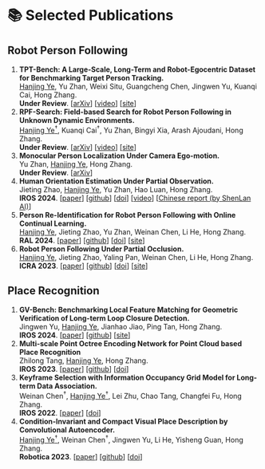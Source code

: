 # 📚 Selected Publications


## Robot Person Following
1. **TPT-Bench: A Large-Scale, Long-Term and Robot-Egocentric Dataset for Benchmarking Target Person Tracking.** <br /><u>Hanjing Ye</u>, Yu Zhan, Weixi Situ, Guangcheng Chen, Jingwen Yu, Kuanqi Cai, Hong Zhang. <br />**Under Review**. [[arXiv](http://arxiv.org/abs/2505.07446)] [[video](https://youtu.be/wrgdsGKH1MQ?si=iRwlOLgf-we0Gfm9)] [[site](https://medlartea.github.io/tpt-bench/)]
2. **RPF-Search: Field-based Search for Robot Person Following in Unknown Dynamic Environments.** <br /><u>Hanjing Ye$^\dagger$</u>, Kuanqi Cai$^\dagger$, Yu Zhan, Bingyi Xia, Arash Ajoudani, Hong Zhang. <br />**Under Review**. [[arXiv](https://arxiv.org/pdf/2503.02188)] [[video](https://youtu.be/fyoP0cN9jxM?si=aGKmlgWo-2Wc4uV3)] [[site](https://medlartea.github.io/rpf-search/)]
3. **Monocular Person Localization Under Camera Ego-motion.** <br />Yu Zhan, <u>Hanjing Ye</u>, Hong Zhang. <br />**Under Review**. [[arXiv](https://arxiv.org/pdf/2503.02916)]
4. **Human Orientation Estimation Under Partial Observation.** <br />Jieting Zhao, <u>Hanjing Ye</u>, Yu Zhan, Hao Luan, Hong Zhang. <br />**IROS 2024**. [[paper](http://MedlarTea.github.io/files/ori_rpf.pdf)] [[github](https://github.com/zhaojieting/Part_HOE)] [[doi](https://doi.org/10.48550/arXiv.2404.14139)] [[video](https://www.youtube.com/watch?v=4qiJiKuF22E&ab_channel=JietingZhao)] [[Chinese report (by ShenLan AI)](https://mp.weixin.qq.com/s/Hb58vNGIvINoWJR4Y7qYOg)]
5. **Person Re-Identification for Robot Person Following with Online Continual Learning.** <br /><u>Hanjing Ye</u>, Jieting Zhao, Yu Zhan, Weinan Chen, Li He, Hong Zhang. <br />**RAL 2024**. [[paper](http://MedlarTea.github.io/files/ocl_rpf.pdf)] [[github](https://github.com/MedlarTea/OCL-RPF)] [[doi](https://doi.org/10.1109/LRA.2024.3438042)] [[site](https://sites.google.com/view/oclrpf)]
6. **Robot Person Following Under Partial Occlusion.** <br /><u>Hanjing Ye</u>, Jieting Zhao, Yaling Pan, Weinan Chen, Li He, Hong Zhang. <br />**ICRA 2023**. [[paper](http://MedlarTea.github.io/files/mono_rpf_track.pdf)] [[github](https://github.com/MedlarTea/Mono-RPF)] [[doi](https://doi.org/10.1109/ICRA48891.2023.10160738)] [[site](https://sites.google.com/view/rpfpartial)]

## Place Recognition
1. **GV-Bench: Benchmarking Local Feature Matching for Geometric Verification of Long-term Loop Closure Detection.** <br />Jingwen Yu, <u>Hanjing Ye</u>, Jianhao Jiao, Ping Tan, Hong Zhang. <br />**IROS 2024**. [[paper](http://MedlarTea.github.io/files/gv_bench.pdf)] [[github](https://github.com/jarvisyjw/GV-Bench)] [[site](https://jarvisyjw.github.io/GV-Bench/)]
2. **Multi-scale Point Octree Encoding Network for Point Cloud based Place Recognition** <br />Zhilong Tang, <u>Hanjing Ye</u>, Hong Zhang. <br />**IROS 2023**. [[paper](http://MedlarTea.github.io/files/multi_scale_pcpr.pdf)] [[github](https://github.com/Zhilong-Tang/MPOE-Net)] [[doi](https://ieeexplore.ieee.org/document/10341943)]
3. **Keyframe Selection with Information Occupancy Grid Model for Long-term Data Association.** <br />Weinan Chen$^\dagger$, <u>Hanjing Ye$^\dagger$</u>, Lei Zhu, Chao Tang, Changfei Fu, Hong Zhang. <br />**IROS 2022**. [[paper](http://MedlarTea.github.io/files/info_keyframe.pdf)] [[doi](https://doi.org/10.1109/IROS47612.2022.9981050)]
4. **Condition-Invariant and Compact Visual Place Description by Convolutional Autoencoder.** <br /><u>Hanjing Ye$^\dagger$</u>, Weinan Chen$^\dagger$, Jingwen Yu, Li He, Yisheng Guan, Hong Zhang. <br />**Robotica 2023**. [[paper](http://MedlarTea.github.io/files/cae_vpr.pdf)] [[github](https://github.com/MedlarTea/CAE-VPR)] [[doi](https://doi.org/10.1017/S0263574723000085)]
